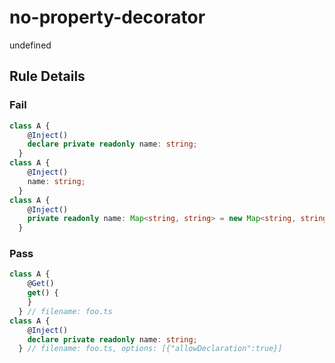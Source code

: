 <!-- prettier-ignore-start -->
# no-property-decorator

undefined

## Rule Details

### Fail

```ts
class A {
    @Inject()
    declare private readonly name: string;
  }
class A {
    @Inject()
    name: string;
  }
class A {
    @Inject()
    private readonly name: Map<string, string> = new Map<string, string>();
  }
```

### Pass

```ts
class A {
    @Get()
    get() {
    }
  } // filename: foo.ts
class A {
    @Inject()
    declare private readonly name: string;
  } // filename: foo.ts, options: [{"allowDeclaration":true}]
```
<!-- prettier-ignore-end -->

